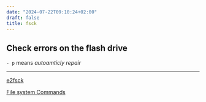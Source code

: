 ```yaml
---
date: "2024-07-22T09:10:24+02:00"
draft: false
title: fsck
---
```


## Check errors on the flash drive

`- p` means *autoamticly repair*

------------------------------------------------------------------------

[e2fsck](/Notes/posts/e2fsck)

[File system Commands](/Notes/posts/Commands_filesSytem)
